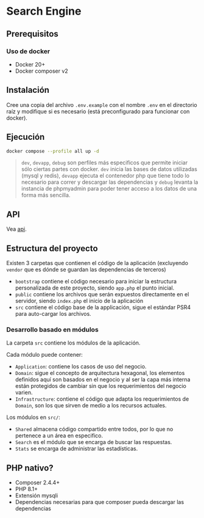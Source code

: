 # Search Engine

## Prerequisitos

### Uso de docker
- Docker 20+
- Docker composer v2

## Instalación
Cree una copia del archivo `.env.example` con el nombre `.env`
en el directorio raíz y modifique si es necesario (está
preconfigurado para funcionar con docker).

## Ejecución
```bash
docker compose --profile all up -d
```

> `dev`, `devapp`, `debug` son perfiles más especificos
> que permite iniciar sólo ciertas partes con docker. `dev`
> inicia las bases de datos utilizadas (mysql y redis),
> `devapp` ejecuta el contenedor php que tiene todo lo
> necesario para correr y descargar las dependencias y
> `debug` levanta la instancia de phpmyadmin para
> poder tener acceso a los datos de una forma más
> sencilla.

## API
Vea [api](./docs/api.md).

## Estructura del proyecto
Existen 3 carpetas que contienen el código de la aplicación
(excluyendo `vendor` que es dónde se guardan las dependencias
de terceros)

- `bootstrap` contiene el código necesario para iniciar
  la estructura personalizada de este proyecto, siendo
  `app.php` el punto inicial.
- `public` contiene los archivos que serán expuestos
  directamente en el servidor, siendo `index.php` el
  inicio de la aplicación
- `src` contiene el código base de la applicación,
  sigue el estándar PSR4 para auto-cargar los archivos.

### Desarrollo basado en módulos
La carpeta `src` contiene los módulos de la aplicación.

Cada módulo puede contener:
- `Application`: contiene los casos de uso del negocio.
- `Domain`: sigue el concepto de arquitectura hexagonal,
  los elementos definidos aquí son basados en el negocio
  y al ser la capa más interna están protegidos de
  cambiar sin que los requerimientos del negocio varien.
- `Infrastructure`: contiene el código que adapta los
  requerimientos de `Domain`, son los que sirven de medio
  a los recursos actuales.

Los módulos en `src/`:
- `Shared` almacena código compartido entre todos, por lo
  que no pertenece a un área en especifico.
- `Search` es el módulo que se encarga de buscar las
  respuestas.
- `Stats` se encarga de administrar las estadísticas.

## PHP nativo?
- Composer 2.4.4+
- PHP 8.1+
- Extensión mysqli
- Dependencias necesarias para que composer pueda
  descargar las dependencias

